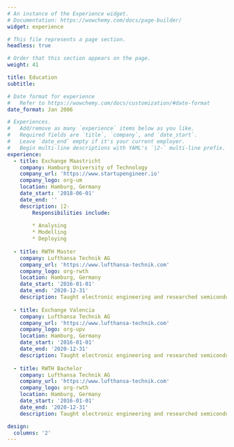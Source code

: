 ```yaml
---
# An instance of the Experience widget.
# Documentation: https://wowchemy.com/docs/page-builder/
widget: experience

# This file represents a page section.
headless: true

# Order that this section appears on the page.
weight: 41

title: Education
subtitle:

# Date format for experience
#   Refer to https://wowchemy.com/docs/customization/#date-format
date_format: Jan 2006

# Experiences.
#   Add/remove as many `experience` items below as you like.
#   Required fields are `title`, `company`, and `date_start`.
#   Leave `date_end` empty if it's your current employer.
#   Begin multi-line descriptions with YAML's `|2-` multi-line prefix.
experience:
  - title: Exchange Maastricht
    company: Hamburg University of Technology 
    company_url: 'https://www.startupengineer.io'
    company_logo: org-um
    location: Hamburg, Germany
    date_start: '2018-06-01'
    date_end: ''
    description: |2-
        Responsibilities include:
        
        * Analysing
        * Modelling
        * Deploying
        
  - title: RWTH Master
    company: Lufthansa Technik AG
    company_url: 'https://www.lufthansa-technik.com'
    company_logo: org-rwth
    location: Hamburg, Germany
    date_start: '2016-01-01'
    date_end: '2020-12-31'
    description: Taught electronic engineering and researched semiconductor physics.
    
  - title: Exchange Valencia
    company: Lufthansa Technik AG
    company_url: 'https://www.lufthansa-technik.com'
    company_logo: org-upv
    location: Hamburg, Germany
    date_start: '2016-01-01'
    date_end: '2020-12-31'
    description: Taught electronic engineering and researched semiconductor physics.
    
  - title: RWTH Bachelor
    company: Lufthansa Technik AG
    company_url: 'https://www.lufthansa-technik.com'
    company_logo: org-rwth
    location: Hamburg, Germany
    date_start: '2016-01-01'
    date_end: '2020-12-31'
    description: Taught electronic engineering and researched semiconductor physics.

design:
  columns: '2'
---
```

